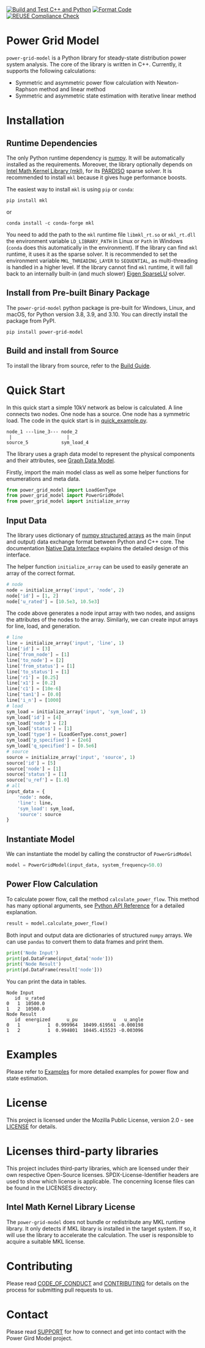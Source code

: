 <!--
SPDX-FileCopyrightText: 2022 Contributors to the Power Grid Model project <dynamic.grid.calculation@alliander.com>

SPDX-License-Identifier: MPL-2.0
-->

[![Build and Test C++ and Python](https://github.com/alliander-opensource/power-grid-model/actions/workflows/main.yml/badge.svg)](https://github.com/alliander-opensource/power-grid-model/actions/workflows/main.yml)
[![Format Code](https://github.com/alliander-opensource/power-grid-model/actions/workflows/black-and-clang-format.yml/badge.svg)](https://github.com/alliander-opensource/power-grid-model/actions/workflows/black-and-clang-format.yml)
[![REUSE Compliance Check](https://github.com/alliander-opensource/power-grid-model/actions/workflows/reuse-compliance.yml/badge.svg)](https://github.com/alliander-opensource/power-grid-model/actions/workflows/reuse-compliance.yml)

# Power Grid Model

`power-grid-model` is a Python library for steady-state distribution power system analysis.
The core of the library is written in C++.
Currently, it supports the following calculations:

* Symmetric and asymmetric power flow calculation with Newton-Raphson method and linear method
* Symmetric and asymmetric state estimation with iterative linear method

# Installation

## Runtime Dependencies

The only Python runtime dependency is
[numpy](https://numpy.org/). It will be automatically installed as the requirements.
Moreover, the library optionally depends on
[Intel Math Kernel Library (mkl)](https://software.intel.com/content/www/us/en/develop/tools/oneapi/components/onemkl.html),
for its [PARDISO](https://software.intel.com/content/www/us/en/develop/documentation/onemkl-developer-reference-c/top/sparse-solver-routines/onemkl-pardiso-parallel-direct-sparse-solver-interface.html) sparse solver.
It is recommended to install `mkl` because it gives huge performance boosts.

The easiest way to install `mkl` is using `pip` or `conda`:

```
pip install mkl
```

or

```
conda install -c conda-forge mkl
```

You need to add the path to the `mkl` runtime file `libmkl_rt.so` or `mkl_rt.dll` the environment variable
`LD_LIBRARY_PATH` in Linux or `Path` in Windows (`conda` does this automatically in the environment).
If the library can find `mkl` runtime, it uses it as the sparse solver.
It is recommended to set the environment variable `MKL_THREADING_LAYER` to `SEQUENTIAL`,
as multi-threading is handled in a higher level.
If the library cannot find `mkl` runtime, it will fall back to an internally built-in (and much slower)
[Eigen SparseLU](https://eigen.tuxfamily.org/dox/classEigen_1_1SparseLU.html) solver.

## Install from Pre-built Binary Package

The `power-grid-model` python package is pre-built for Windows, Linux, and macOS,
for Python version 3.8, 3.9, and 3.10.
You can directly install the package from PyPI.

```
pip install power-grid-model
```

## Build and install from Source

To install the library from source, refer to the [Build Guide](docs/build-guide.md).

# Quick Start

In this quick start a simple 10kV network as below is calculated.
A line connects two nodes. One node has a source. One node has a symmetric load.
The code in the quick start is in [quick_example.py](scripts/quick_example.py).

```
node_1 ---line_3--- node_2
 |                    |
source_5            sym_load_4
```

The library uses a graph data model to represent the physical components and their attributes,
see [Graph Data Model](docs/graph-data-model.md).

Firstly, import the main model class
as well as some helper functions for enumerations and meta data.

```python
from power_grid_model import LoadGenType
from power_grid_model import PowerGridModel
from power_grid_model import initialize_array
```

## Input Data

The library uses dictionary of
[numpy structured arrays](https://numpy.org/doc/stable/user/basics.rec.html)
as the main (input and output) data exchange format between Python and C++ core.
The documentation [Native Data Interface](docs/native-data-interface.md)
explains the detailed design of this interface.

The helper function `initialize_array` can be used to
easily generate an array of the correct format.

```python
# node
node = initialize_array('input', 'node', 2)
node['id'] = [1, 2]
node['u_rated'] = [10.5e3, 10.5e3]
```

The code above generates a node input array with two nodes,
and assigns the attributes of the nodes to the array.
Similarly, we can create input arrays for line, load, and generation.

```python
# line
line = initialize_array('input', 'line', 1)
line['id'] = [3]
line['from_node'] = [1]
line['to_node'] = [2]
line['from_status'] = [1]
line['to_status'] = [1]
line['r1'] = [0.25]
line['x1'] = [0.2]
line['c1'] = [10e-6]
line['tan1'] = [0.0]
line['i_n'] = [1000]
# load
sym_load = initialize_array('input', 'sym_load', 1)
sym_load['id'] = [4]
sym_load['node'] = [2]
sym_load['status'] = [1]
sym_load['type'] = [LoadGenType.const_power]
sym_load['p_specified'] = [2e6]
sym_load['q_specified'] = [0.5e6]
# source
source = initialize_array('input', 'source', 1)
source['id'] = [5]
source['node'] = [1]
source['status'] = [1]
source['u_ref'] = [1.0]
# all
input_data = {
    'node': node,
    'line': line,
    'sym_load': sym_load,
    'source': source
}
```

## Instantiate Model

We can instantiate the model by calling the constructor of `PowerGridModel`

```python
model = PowerGridModel(input_data, system_frequency=50.0)
```

## Power Flow Calculation

To calculate power flow, call the method `calculate_power_flow`.
This method has many optional arguments, see [Python API Reference](docs/python-api-reference.md)
for a detailed explanation.

```python
result = model.calculate_power_flow()
```

Both input and output data are dictionaries of structured `numpy` arrays.
We can use `pandas` to convert them to data frames and print them.

```python
print('Node Input')
print(pd.DataFrame(input_data['node']))
print('Node Result')
print(pd.DataFrame(result['node']))
```

You can print the data in tables.

```
Node Input
   id  u_rated
0   1  10500.0
1   2  10500.0
Node Result
   id  energized      u_pu             u   u_angle
0   1          1  0.999964  10499.619561 -0.000198
1   2          1  0.994801  10445.415523 -0.003096
```

# Examples

Please refer to [Examples](./examples) for more detailed examples for power flow and state estimation.

# License
This project is licensed under the Mozilla Public License, version 2.0 - see [LICENSE](LICENSE) for details.

# Licenses third-party libraries
This project includes third-party libraries, 
which are licensed under their own respective Open-Source licenses.
SPDX-License-Identifier headers are used to show which license is applicable. 
The concerning license files can be found in the LICENSES directory.

## Intel Math Kernel Library License

The `power-grid-model` does not bundle or redistribute any MKL runtime library. 
It only detects if MKL library is installed in the target system. 
If so, it will use the library to accelerate the calculation. 
The user is responsible to acquire a suitable MKL license.

# Contributing
Please read [CODE_OF_CONDUCT](CODE_OF_CONDUCT.md) and [CONTRIBUTING](CONTRIBUTING.md) for details on the process 
for submitting pull requests to us.

# Contact
Please read [SUPPORT](SUPPORT.md) for how to connect and get into contact with the Power Gird Model project.
